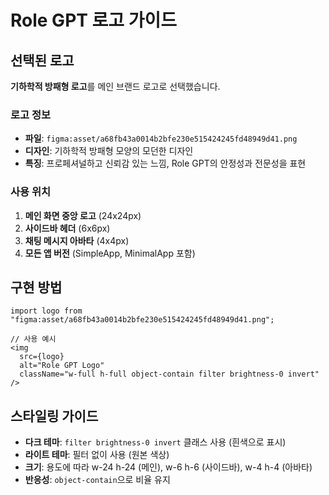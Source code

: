 # Role GPT 로고 가이드

## 선택된 로고

**기하학적 방패형 로고**를 메인 브랜드 로고로 선택했습니다.

### 로고 정보
- **파일**: `figma:asset/a68fb43a0014b2bfe230e515424245fd48949d41.png`
- **디자인**: 기하학적 방패형 모양의 모던한 디자인
- **특징**: 프로페셔널하고 신뢰감 있는 느낌, Role GPT의 안정성과 전문성을 표현

### 사용 위치
1. **메인 화면 중앙 로고** (24x24px)
2. **사이드바 헤더** (6x6px)  
3. **채팅 메시지 아바타** (4x4px)
4. **모든 앱 버전** (SimpleApp, MinimalApp 포함)

## 구현 방법

```tsx
import logo from "figma:asset/a68fb43a0014b2bfe230e515424245fd48949d41.png";

// 사용 예시
<img 
  src={logo} 
  alt="Role GPT Logo" 
  className="w-full h-full object-contain filter brightness-0 invert"
/>
```

## 스타일링 가이드

- **다크 테마**: `filter brightness-0 invert` 클래스 사용 (흰색으로 표시)
- **라이트 테마**: 필터 없이 사용 (원본 색상)
- **크기**: 용도에 따라 w-24 h-24 (메인), w-6 h-6 (사이드바), w-4 h-4 (아바타)
- **반응성**: `object-contain`으로 비율 유지